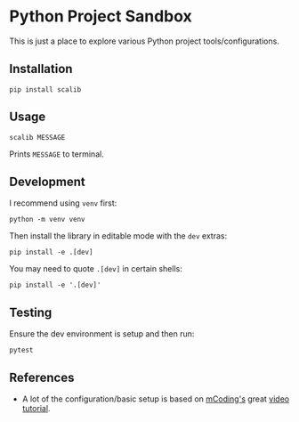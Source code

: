 # Python Project Sandbox

This is just a place to explore various Python project tools/configurations.

## Installation

```
pip install scalib
```

## Usage

```
scalib MESSAGE
```

Prints `MESSAGE` to terminal.

## Development

I recommend using `venv` first:

```
python -m venv venv
```

Then install the library in editable mode with the `dev` extras:

```
pip install -e .[dev]
```

You may need to quote `.[dev]` in certain shells:

```
pip install -e '.[dev]'
```

## Testing

Ensure the dev environment is setup and then run:

```
pytest
```

## References

-   A lot of the configuration/basic setup is based on [mCoding's](https://mcoding.io) great [video tutorial](https://www.youtube.com/watch?v=DhUpxWjOhME).
